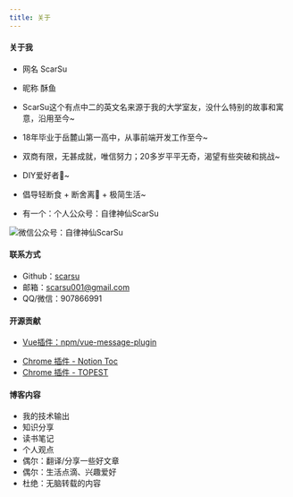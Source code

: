 ```yaml
---
title: 关于
---
```

#### 关于我

- 网名 ScarSu
- 昵称 酥鱼

- ScarSu这个有点中二的英文名来源于我的大学室友，没什么特别的故事和寓意，沿用至今~
- 18年毕业于岳麓山第一高中，从事前端开发工作至今~
- 双商有限，无甚成就，唯信努力；20多岁平平无奇，渴望有些突破和挑战~
- DIY爱好者🔨~
- 倡导轻断食 + 断舍离📖 + 极简生活~
- 有一个：个人公众号：自律神仙ScarSu

<img id="slogan_img" src="/images/slogan.png" title="微信公众号：自律神仙ScarSu"/>

#### 联系方式

- <i class="fa fa-github"></i>   Github：<a href="https://github.com/scarsu">scarsu</a>
- <i class="fa fa-envelope"></i>     邮箱：scarsu001@gmail.com
- <i class="fa fa-qq"></i><i class="fa fa-wechat"></i>    QQ/微信：907866991

#### 开源贡献

- [Vue插件：npm/vue-message-plugin](https://www.npmjs.com/package/vue-message-plugin)
<!-- - [现代javascript教程翻译](https://github.com/javascript-tutorial/zh.javascript.info) -->
- [Chrome 插件 - Notion Toc](https://github.com/scarsu/Notion-Chrome-Toc-Extension)
- [Chrome 插件 - TOPEST](https://github.com/scarsu/Topest-Chrome-Extension)

#### 博客内容

- 我的技术输出
- 知识分享
- 读书笔记
- 个人观点
- 偶尔：翻译/分享一些好文章
- 偶尔：生活点滴、兴趣爱好
- 杜绝：无脑转载的内容

<!-- #### Skills
- 前端：HTML | CSS | JS | REACT | GRUNT | NODE
- 毕设：基于Node.js的即时通讯系统（Socket.io|Express)
- 数据库：Oracle | SQL | PL/SQL
- 服务端：Node | J2EE | ASP.net  -->